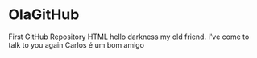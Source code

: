 # OlaGitHub
First GitHub Repository
HTML
hello darkness my old friend.
I've come to talk to you again
Carlos é um bom amigo
